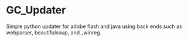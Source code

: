 GC_Updater
==========

Simple python updater for adobe flash and java using back ends such as webparser, beautifulsoup, and _winreg.
